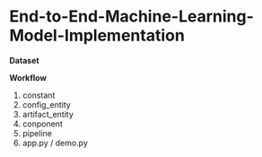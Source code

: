 # End-to-End-Machine-Learning-Model-Implementation

**Dataset**

**Workflow**
1. constant
2. config_entity
3. artifact_entity
4. conponent
5. pipeline
6. app.py / demo.py
